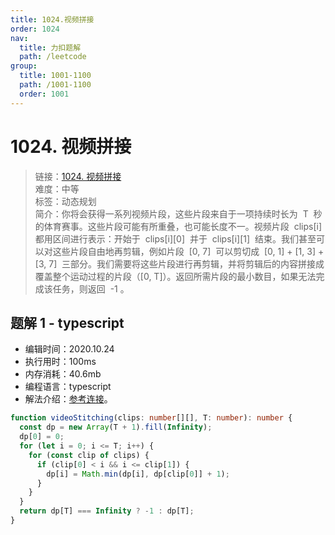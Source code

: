 ```yaml
---
title: 1024.视频拼接
order: 1024
nav:
  title: 力扣题解
  path: /leetcode
group:
  title: 1001-1100
  path: /1001-1100
  order: 1001
---
```


# 1024. 视频拼接

> 链接：[1024. 视频拼接](https://leetcode-cn.com/problems/video-stitching/)  
> 难度：中等  
> 标签：动态规划  
> 简介：你将会获得一系列视频片段，这些片段来自于一项持续时长为  T  秒的体育赛事。这些片段可能有所重叠，也可能长度不一。视频片段  clips[i]  都用区间进行表示：开始于  clips[i][0]  并于  clips[i][1]  结束。我们甚至可以对这些片段自由地再剪辑，例如片段  [0, 7]  可以剪切成  [0, 1] + [1, 3] + [3, 7]  三部分。我们需要将这些片段进行再剪辑，并将剪辑后的内容拼接成覆盖整个运动过程的片段（[0, T]）。返回所需片段的最小数目，如果无法完成该任务，则返回  -1 。

## 题解 1 - typescript

- 编辑时间：2020.10.24
- 执行用时：100ms
- 内存消耗：40.6mb
- 编程语言：typescript
- 解法介绍：[参考连接](https://leetcode-cn.com/problems/video-stitching/solution/shi-pin-pin-jie-by-leetcode-solution/)。

```typescript
function videoStitching(clips: number[][], T: number): number {
  const dp = new Array(T + 1).fill(Infinity);
  dp[0] = 0;
  for (let i = 0; i <= T; i++) {
    for (const clip of clips) {
      if (clip[0] < i && i <= clip[1]) {
        dp[i] = Math.min(dp[i], dp[clip[0]] + 1);
      }
    }
  }
  return dp[T] === Infinity ? -1 : dp[T];
}
```
